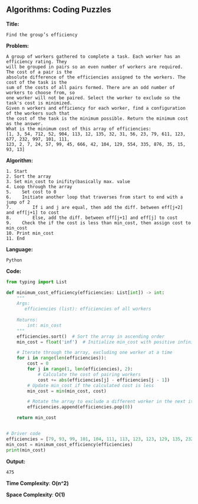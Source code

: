 ## Algorithms: Coding Puzzles
**Title:**      

    Find the group’s efficiency

**Problem:**      

    A group of workers gathered to complete a task. Each worker has an efficiency rating. They
    will be grouped in pairs so an even number of workers are required. The cost of a pair is the
    absolute difference of the efficiencies assigned to the workers. The cost of the task is the
    sum of the costs of all pairs formed. There are an odd number of workers to choose from, so
    one worker will not be paired. Select the worker to exclude so the task's cost is minimized.
    Given n workers and efficiency for each worker, find a configuration of the workers such that
    the cost of the task is the minimum possible. Return the minimum cost as the answer.
    What is the minimum cost of this array of efficiencies:
    [1, 3, 54, 712, 52, 904, 113, 12, 135, 32, 31, 56, 23, 79, 611, 123, 677, 232, 997, 101, 111,
    123, 2, 7, 24, 57, 99, 45, 666, 42, 104, 129, 554, 335, 876, 35, 15, 93, 13]

**Algorithm:**  
                        
    1. Start
    2. Sort the array
    3. Set min_cost to inifity(basically max. value
    4. Loop through the array
    5.    Set cost to 0
    6.    Initiate another loop that traverses from start to end with a jump of 2
    7.        If i and j are equal, then add the diff. between eff[j+2] and eff[j+1] to cost
    8.        Else, add the diff. between eff[j+1] and eff[j] to cost
    9.    Check the if the cost is less than min_cost, then assign cost to min_cost
    10. Print min_cost
    11. End
           
**Language:**   
                
    Python

**Code:**     
```python
from typing import List

def minimum_cost_efficiency(efficiencies: List[int]) -> int:
    """
    Args:
       efficiencies (list): efficiencies of all workers 
    
    Returns:
        int: min_cost
    """
    efficiencies.sort()  # Sort the array in ascending order
    min_cost = float('inf')  # Initialize min_cost with positive infinity

    # Iterate through the array, excluding one worker at a time
    for i in range(len(efficiencies)):
        cost = 0
        for j in range(1, len(efficiencies), 2):
            # Calculate the cost of pairing workers
            cost += abs(efficiencies[j] - efficiencies[j - 1])
        # Update min_cost if the calculated cost is less
        min_cost = min(min_cost, cost)

        # Rotate the array to exclude a different worker in the next iteration
        efficiencies.append(efficiencies.pop(0))

    return min_cost


# Driver code
efficiencies = [79, 93, 99, 101, 104, 111, 113, 123, 123, 129, 135, 232, 335, 554, 611, 666, 677]
min_cost = minimum_cost_efficiency(efficiencies)
print(min_cost)
 ```
 
 **Output:** 
 
    475
    
**Time Complexity**: **O(n^2)**

**Space Complexity**: **O(1)**
